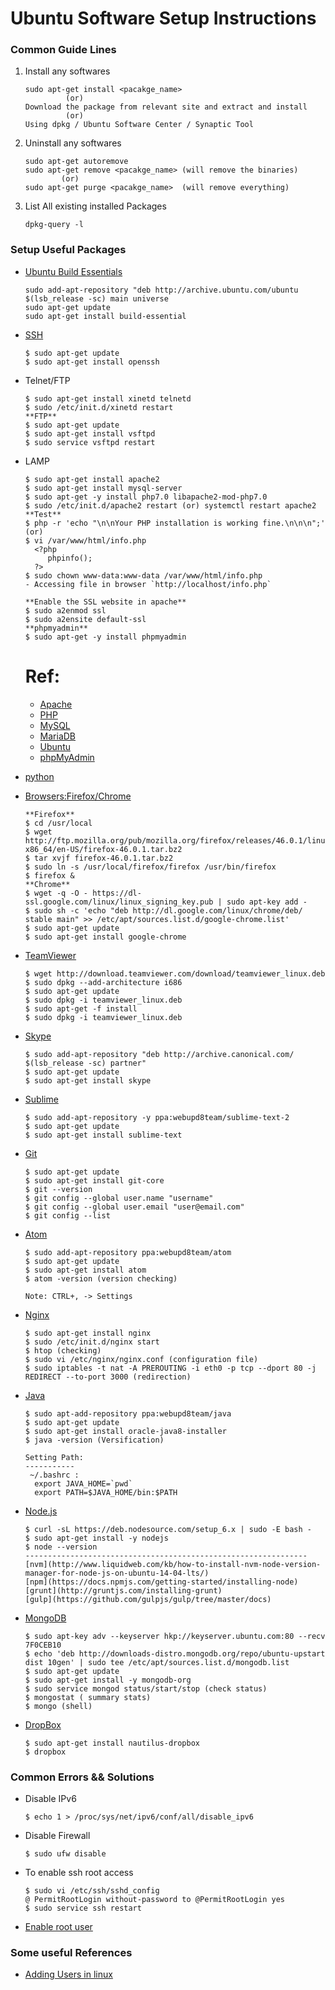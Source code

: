 # Ubuntu Software Setup Instructions
### Common Guide Lines
1. Install any softwares

   ```
   sudo apt-get install <pacakge_name>
            (or)
   Download the package from relevant site and extract and install
            (or)
   Using dpkg / Ubuntu Software Center / Synaptic Tool
   ```
2. Uninstall any softwares

   ```
   sudo apt-get autoremove
   sudo apt-get remove <pacakge_name> (will remove the binaries)
           (or)
   sudo apt-get purge <pacakge_name>  (will remove everything)
   ```
3. List All existing installed Packages

   ```
   dpkg-query -l
   ```

### Setup Useful Packages

* [Ubuntu Build Essentials](http://packages.ubuntu.com/precise/build-essential)

  ```
  sudo add-apt-repository "deb http://archive.ubuntu.com/ubuntu $(lsb_release -sc) main universe
  sudo apt-get update
  sudo apt-get install build-essential
  ```
* [SSH](https://www.maketecheasier.com/secure-ssh-server-ubuntu/)

  ```
  $ sudo apt-get update
  $ sudo apt-get install openssh
  ```
* Telnet/FTP

  ```
  $ sudo apt-get install xinetd telnetd
  $ sudo /etc/init.d/xinetd restart
  **FTP**
  $ sudo apt-get update
  $ sudo apt-get install vsftpd
  $ sudo service vsftpd restart
  ```
* LAMP

  ```
  $ sudo apt-get install apache2
  $ sudo apt-get install mysql-server
  $ sudo apt-get -y install php7.0 libapache2-mod-php7.0
  $ sudo /etc/init.d/apache2 restart (or) systemctl restart apache2
  **Test**
  $ php -r 'echo "\n\nYour PHP installation is working fine.\n\n\n";' (or)
  $ vi /var/www/html/info.php
    <?php
       phpinfo();
    ?>
  $ sudo chown www-data:www-data /var/www/html/info.php
  - Accessing file in browser `http://localhost/info.php` 

  **Enable the SSL website in apache**
  $ sudo a2enmod ssl
  $ sudo a2ensite default-ssl
  **phpmyadmin**
  $ sudo apt-get -y install phpmyadmin
  ```
  # Ref: 
  - [Apache](http://httpd.apache.org/)
  - [PHP](http://www.php.net/)
  - [MySQL](http://www.mysql.com/)
  - [MariaDB](https://mariadb.com/)
  - [Ubuntu](http://www.ubuntu.com/)
  - [phpMyAdmin](http://www.phpmyadmin.net/)


* [python](http://chrisstrelioff.ws/sandbox/2014/06/04/install_and_setup_python_and_packages_on_ubuntu_14_04.html)

* [Browsers:Firefox/Chrome](https://www.mozilla.org/en-US/firefox/new/)

  ```
  **Firefox**
  $ cd /usr/local
  $ wget http://ftp.mozilla.org/pub/mozilla.org/firefox/releases/46.0.1/linux-x86_64/en-US/firefox-46.0.1.tar.bz2
  $ tar xvjf firefox-46.0.1.tar.bz2
  $ sudo ln -s /usr/local/firefox/firefox /usr/bin/firefox
  $ firefox &
  **Chrome**
  $ wget -q -O - https://dl-ssl.google.com/linux/linux_signing_key.pub | sudo apt-key add -
  $ sudo sh -c 'echo "deb http://dl.google.com/linux/chrome/deb/ stable main" >> /etc/apt/sources.list.d/google-chrome.list'
  $ sudo apt-get update
  $ sudo apt-get install google-chrome
  ```
* [TeamViewer](https://www.teamviewer.com/hi/download/windows/)
  
  ```
  $ wget http://download.teamviewer.com/download/teamviewer_linux.deb
  $ sudo dpkg --add-architecture i686
  $ sudo apt-get update
  $ sudo dpkg -i teamviewer_linux.deb
  $ sudo apt-get -f install
  $ sudo dpkg -i teamviewer_linux.deb
  ```
* [Skype](https://www.skype.com/en/download-skype/skype-for-computer/)

  ```
  $ sudo add-apt-repository "deb http://archive.canonical.com/ $(lsb_release -sc) partner"
  $ sudo apt-get update
  $ sudo apt-get install skype
  ```
* [Sublime](https://www.sublimetext.com/2)
  
  ```
  $ sudo add-apt-repository -y ppa:webupd8team/sublime-text-2
  $ sudo apt-get update
  $ sudo apt-get install sublime-text
  ```

* [Git](https://git-scm.com/)

  ```
  $ sudo apt-get update
  $ sudo apt-get install git-core
  $ git --version
  $ git config --global user.name "username"
  $ git config --global user.email "user@email.com"
  $ git config --list
  ```

* [Atom](http://atom.io/)

  ```
  $ sudo add-apt-repository ppa:webupd8team/atom
  $ sudo apt-get update
  $ sudo apt-get install atom
  $ atom -version (version checking)

  Note: CTRL+, -> Settings
  ```

* [Nginx](http://nginx.com)
  
  ```
  $ sudo apt-get install nginx
  $ sudo /etc/init.d/nginx start
  $ htop (checking)
  $ sudo vi /etc/nginx/nginx.conf (configuration file)
  $ sudo iptables -t nat -A PREROUTING -i eth0 -p tcp --dport 80 -j REDIRECT --to-port 3000 (redirection)
  ```
* [Java](http://www.oracle.com/technetwork/java/javase/downloads/java-archive-downloads-javase6-419409.html)

  ```
  $ sudo apt-add-repository ppa:webupd8team/java
  $ sudo apt-get update
  $ sudo apt-get install oracle-java8-installer
  $ java -version (Versification)

  Setting Path:
  -----------
   ~/.bashrc :
    export JAVA_HOME=`pwd`
    export PATH=$JAVA_HOME/bin:$PATH
  ```

* [Node.js](https://nodejs.org/en/download/)

  ```
  $ curl -sL https://deb.nodesource.com/setup_6.x | sudo -E bash -
  $ sudo apt-get install -y nodejs
  $ node --version
  ---------------------------------------------------------------
  [nvm](http://www.liquidweb.com/kb/how-to-install-nvm-node-version-manager-for-node-js-on-ubuntu-14-04-lts/)
  [npm](https://docs.npmjs.com/getting-started/installing-node)
  [grunt](http://gruntjs.com/installing-grunt)
  [gulp](https://github.com/gulpjs/gulp/tree/master/docs)
  ```

* [MongoDB](https://docs.mongodb.com/manual/tutorial/install-mongodb-on-ubuntu/)

  ```
  $ sudo apt-key adv --keyserver hkp://keyserver.ubuntu.com:80 --recv 7F0CEB10
  $ echo 'deb http://downloads-distro.mongodb.org/repo/ubuntu-upstart dist 10gen' | sudo tee /etc/apt/sources.list.d/mongodb.list 
  $ sudo apt-get update
  $ sudo apt-get install -y mongodb-org
  $ sudo service mongod status/start/stop (check status)
  $ mongostat ( summary stats)
  $ mongo (shell)
  ```

* [DropBox](https://www.dropbox.com/business)

  ```
  $ sudo apt-get install nautilus-dropbox
  $ dropbox
  ```
### Common Errors && Solutions

-  Disable IPv6

   ```
   $ echo 1 > /proc/sys/net/ipv6/conf/all/disable_ipv6
   ```

-  Disable Firewall

   ```
   $ sudo ufw disable
   ```

-  To enable ssh root access

   ```
   $ sudo vi /etc/ssh/sshd_config
   @ PermitRootLogin without-password to @PermitRootLogin yes
   $ sudo service ssh restart
   ```

-  [Enable root user](http://www.bictor.com/2015/10/07/enabling-root-user-in-ubuntu-14-04-3/)


### Some useful References
- [Adding Users in linux](http://www.tecmint.com/add-users-in-linux/)

